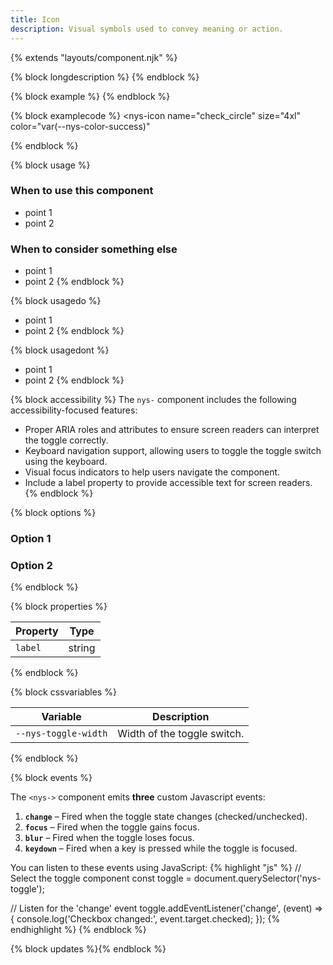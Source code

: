 ```yaml
---
title: Icon
description: Visual symbols used to convey meaning or action.
---
```


{% extends "layouts/component.njk" %}

{% block longdescription %}
{% endblock %}

{% block example %}
<nys-icon name="check_circle" size="4xl" color="var(--nys-color-success)"></nys-icon>
{% endblock %}

{% block examplecode %}
<nys-icon
  name="check_circle"
  size="4xl"
  color="var(--nys-color-success)"
>
{% endblock %}

{% block usage %}
### When to use this component
  - point 1
  - point 2
### When to consider something else
  - point 1
  - point 2
{% endblock %}

{% block usagedo %}
  - point 1
  - point 2
{% endblock %}

{% block usagedont %}
  - point 1
  - point 2
{% endblock %}

{% block accessibility %}
The <code class="language-js">nys-</code> component includes the following accessibility-focused features:

  - Proper ARIA roles and attributes to ensure screen readers can interpret the toggle correctly.
  - Keyboard navigation support, allowing users to toggle the toggle switch using the keyboard.
  - Visual focus indicators to help users navigate the component.
  - Include a label property to provide accessible text for screen readers.
{% endblock %}

{% block options %}
### Option 1


### Option 2

{% endblock %}

{% block properties %}

<table>
  <thead>
    <tr>
      <th>Property</th>
      <th>Type</th>
    </tr>
  </thead>
  <tbody>
    <tr>
      <td><code>label</code></td>
      <td>string</td>
    </tr>
  </tbody>
</table>

{% endblock %}

{% block cssvariables %}

<table>
  <thead>
    <tr>
      <th>Variable</th>
      <th>Description</th>
    </tr>
  </thead>
  <tbody>
    <tr>
      <td><code>--nys-toggle-width</code></td>
      <td>Width of the toggle switch.</td>
    </tr>
  </tbody>
  </table>

{% endblock %}

{% block events %}
<p>The <code class="language-js">&lt;nys-&gt;</code> component emits <strong>three</strong> custom Javascript events:</p>
<ol>
<li><strong><code>change</code></strong> – Fired when the toggle state changes (checked/unchecked).</li>
<li><strong><code>focus</code></strong> – Fired when the toggle gains focus.</li>
<li><strong><code>blur</code></strong> – Fired when the toggle loses focus.</li>
<li><strong><code>keydown</code></strong> – Fired when a key is pressed while the toggle is focused.</li>
</ol>

You can listen to these events using JavaScript:
{% highlight "js" %}
// Select the toggle component
  const toggle = document.querySelector('nys-toggle');

  // Listen for the 'change' event
  toggle.addEventListener('change', (event) => {
    console.log('Checkbox changed:', event.target.checked);
  });
{% endhighlight %}
{% endblock %}

{% block updates %}{% endblock %}